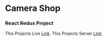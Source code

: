 # Camera Shop
### React Redux Project

This Projects Live [Link](https://the-camerashop.netlify.app/).
This Projects Server [Link](https://powerful-ravine-92991.herokuapp.com/products)
